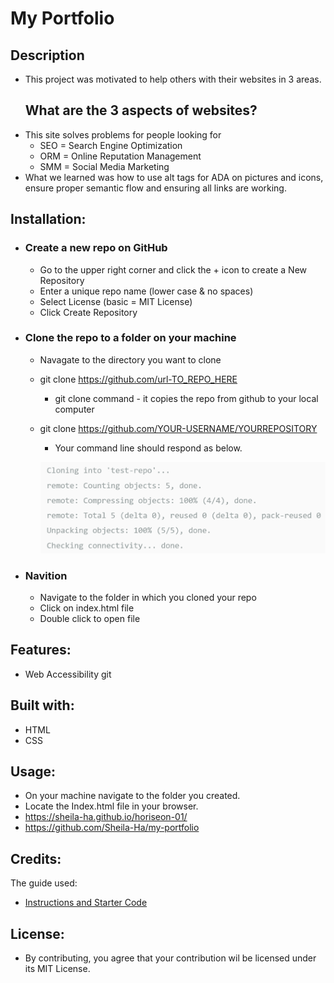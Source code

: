 # My Portfolio



## Description
  - This project was motivated to help others with their websites in 3 areas.
    ## What are the 3 aspects of websites?
  - This site solves problems for people looking for 
     -  SEO = Search Engine Optimization
     -  ORM = Online Reputation Management
     -  SMM = Social Media  Marketing
  - What we learned was how to use alt tags for ADA on pictures and icons, ensure proper semantic flow and ensuring all links are working.

## Installation:
  - ### Create a new repo on GitHub
      - Go to the upper right corner and click the + icon to create a New Repository
      - Enter a unique repo name (lower case & no spaces)
      - Select License (basic = MIT License)
      - Click Create Repository 

  - ### Clone the repo to a folder on your machine
      - Navagate to the directory you want to clone
      - git clone https://github.com/url-TO_REPO_HERE
          - git clone command - it copies the repo from github  to your local computer
      - git clone https://github.com/YOUR-USERNAME/YOURREPOSITORY
          - Your command line should respond as below.

           ![command line output](image.png)

  - ### Navition
      - Navigate to the folder in which you cloned your repo
      - Click on index.html file
      - Double click to open file


## Features:
  - Web Accessibility
  git
## Built with:
  - HTML
  - CSS

## Usage:
  - On your machine navigate to the folder you created.
  - Locate the Index.html file in your browser.
  - https://sheila-ha.github.io/horiseon-01/
  - https://github.com/Sheila-Ha/my-portfolio

## Credits:
The guide used:
 - [Instructions and Starter Code](https://git.bootcampcontent.com/University-of-Minnesota/UofM-VIRT-FSF-PT-10-2023-U-LOLC/-/tree/main/01-HTML-Git-CSS/02-Challenge)


## License:
  - By contributing, you agree that your contribution wil be licensed under its MIT License.